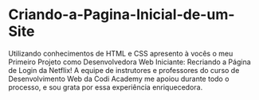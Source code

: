 # Criando-a-Pagina-Inicial-de-um-Site
Utilizando conhecimentos de HTML e CSS apresento à vocês o meu Primeiro Projeto como Desenvolvedora Web Iniciante: Recriando a Página de Login da Netflix! A equipe de instrutores e professores do curso de Desenvolvimento Web da Codi Academy me apoiou durante todo o processo, e sou grata por essa experiência enriquecedora.
